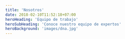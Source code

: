 ```yaml
---
title: 'Nosotros'
date: 2018-02-10T11:52:18+07:00
heroHeading: 'Equipo de trabajo'
heroSubHeading: 'Conoce nuestro equipo de expertos'
heroBackground: 'images/dna.jpg'
---
```

